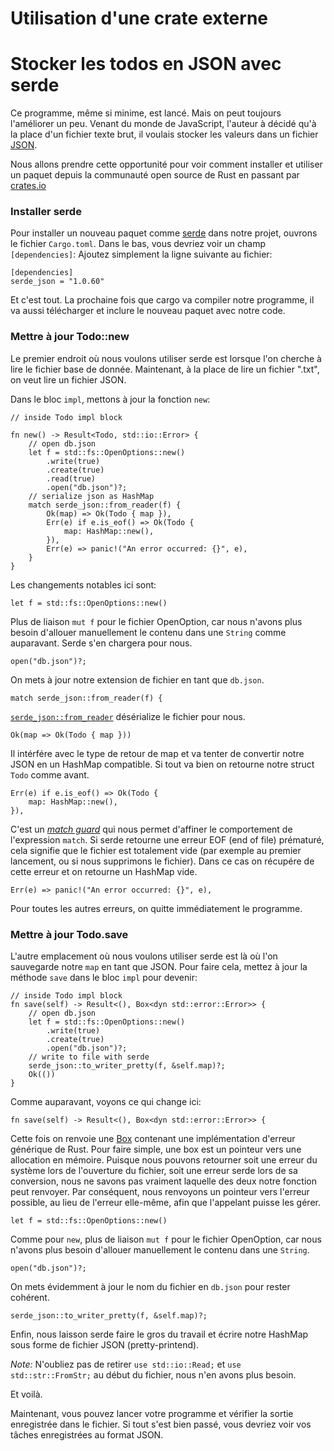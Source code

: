# Utilisation d'une crate externe

# Stocker les todos en JSON avec serde

Ce programme, même si minime, est lancé.
Mais on peut toujours l'améliorer un peu.
Venant du monde de JavaScript, l'auteur à décidé qu'à la place d'un fichier texte brut, il voulais stocker les valeurs dans un fichier [JSON](https://en.wikipedia.org/wiki/JSON).

Nous allons prendre cette opportunité pour voir comment installer et utiliser un paquet depuis la communauté open source de Rust en passant par [crates.io](https://crates.io/)

### Installer serde

Pour installer un nouveau paquet comme [serde](https://crates.io/crates/serde) dans notre projet, ouvrons le fichier `Cargo.toml`.
Dans le bas, vous devriez voir un champ `[dependencies]`: Ajoutez simplement la ligne suivante au fichier:

```rust,ignore
[dependencies]
serde_json = "1.0.60"
```

Et c'est tout.
La prochaine fois que cargo va compiler notre programme, il va aussi télécharger et inclure le nouveau paquet avec notre code.

### Mettre à jour Todo::new

Le premier endroit où nous voulons utiliser serde est lorsque l'on cherche à lire le fichier base de donnée.
Maintenant, à la place de lire un fichier ".txt", on veut lire un fichier JSON.

Dans le bloc `impl`, mettons à jour la fonction `new`:

```rust,ignore
// inside Todo impl block

fn new() -> Result<Todo, std::io::Error> {
    // open db.json
    let f = std::fs::OpenOptions::new()
        .write(true)
        .create(true)
        .read(true)
        .open("db.json")?;
    // serialize json as HashMap
    match serde_json::from_reader(f) {
        Ok(map) => Ok(Todo { map }),
        Err(e) if e.is_eof() => Ok(Todo {
            map: HashMap::new(),
        }),
        Err(e) => panic!("An error occurred: {}", e),
    }
}
```

Les changements notables ici sont:

`let f = std::fs::OpenOptions::new()`

Plus de liaison `mut f` pour le fichier OpenOption, car nous n'avons plus besoin d'allouer manuellement le contenu dans une `String` comme auparavant.
Serde s'en chargera pour nous.

`open("db.json")?;`

On mets à jour notre extension de fichier en tant que `db.json`.

`match serde_json::from_reader(f) {`

[`serde_json::from_reader`](https://docs.serde.rs/serde_json/fn.from_reader.html) désérialize le fichier pour nous.

`Ok(map => Ok(Todo { map }))`

Il intérfére avec le type de retour de map et va tenter de convertir notre JSON en un HashMap compatible.
Si tout va bien on retourne notre struct `Todo` comme avant.

```rust,ignore
Err(e) if e.is_eof() => Ok(Todo {
    map: HashMap::new(),
}),
```

C'est un [*match guard*](https://doc.rust-lang.org/reference/expressions/match-expr.html#match-guards) qui nous permet d'affiner le comportement de l'expression `match`.
Si serde retourne une erreur EOF (end of file) prématuré, cela signifie que le fichier est totalement vide (par exemple au premier lancement, ou si nous supprimons le fichier).
Dans ce cas on récupére de cette erreur et on retourne un HashMap vide.

`Err(e) => panic!("An error occurred: {}", e),`

Pour toutes les autres erreurs, on quitte immédiatement le programme.

### Mettre à jour Todo.save

L'autre emplacement où nous voulons utiliser serde est là où l'on sauvegarde notre `map` en tant que JSON.
Pour faire cela, mettez à jour la méthode `save` dans le bloc `impl` pour devenir:

```rust,ignore
// inside Todo impl block
fn save(self) -> Result<(), Box<dyn std::error::Error>> {
    // open db.json
    let f = std::fs::OpenOptions::new()
        .write(true)
        .create(true)
        .open("db.json")?;
    // write to file with serde
    serde_json::to_writer_pretty(f, &self.map)?;
    Ok(())
}
```

Comme auparavant, voyons ce qui change ici:

`fn save(self) -> Result<(), Box<dyn std::error::Error>> {`

Cette fois on renvoie une [Box](https://doc.rust-lang.org/std/boxed/struct.Box.html) contenant une implémentation d'erreur générique de Rust.
Pour faire simple, une box est un pointeur vers une allocation en mémoire.
Puisque nous pouvons retourner soit une erreur du système lors de l'ouverture du fichier, soit une erreur serde lors de sa conversion, nous ne savons pas vraiment laquelle des deux notre fonction peut renvoyer.
Par conséquent, nous renvoyons un pointeur vers l'erreur possible, au lieu de l'erreur elle-même, afin que l'appelant puisse les gérer.

`let f = std::fs::OpenOptions::new()`

Comme pour `new`, plus de liaison `mut f` pour le fichier OpenOption, car nous n'avons plus besoin d'allouer manuellement le contenu dans une `String`.

`open("db.json")?;`

On mets évidemment à jour le nom du fichier en `db.json` pour rester cohérent.

`serde_json::to_writer_pretty(f, &self.map)?;`

Enfin, nous laisson serde faire le gros du travail et écrire notre HashMap sous forme de fichier JSON (pretty-printend).

*Note:* N'oubliez pas de retirer `use std::io::Read;` et `use std::str::FromStr;` au début du fichier, nous n'en avons plus besoin.

Et voilà.

Maintenant, vous pouvez lancer votre programme et vérifier la sortie enregistrée dans le fichier.
Si tout s'est bien passé, vous devriez voir vos tâches enregistrées au format JSON.
